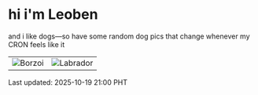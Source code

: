 # hi i'm Leoben

and i like dogs—so have some random dog pics that change whenever my CRON feels like it

|  |  |
|--------|----------|
| ![Borzoi](https://random-dog-vercel.vercel.app/api/random-borzoi?v=1760878825) | ![Labrador](https://random-dog-vercel.vercel.app/api/random-labrador?v=1760878825) |

Last updated: 2025-10-19 21:00 PHT
